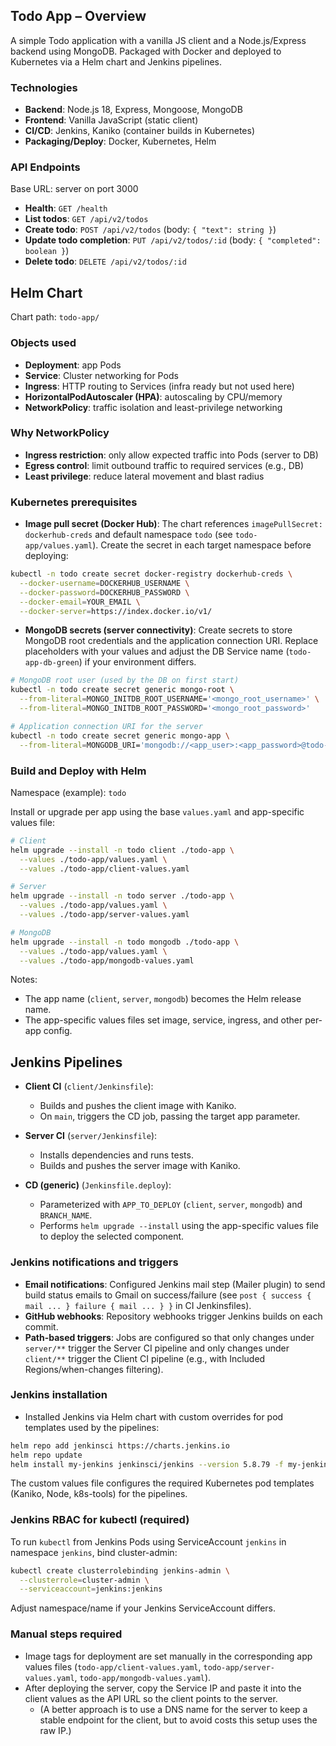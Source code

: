 ## Todo App – Overview

A simple Todo application with a vanilla JS client and a Node.js/Express backend using MongoDB. Packaged with Docker and deployed to Kubernetes via a Helm chart and Jenkins pipelines.

### Technologies
- **Backend**: Node.js 18, Express, Mongoose, MongoDB
- **Frontend**: Vanilla JavaScript (static client)
- **CI/CD**: Jenkins, Kaniko (container builds in Kubernetes)
- **Packaging/Deploy**: Docker, Kubernetes, Helm

### API Endpoints
Base URL: server on port 3000
- **Health**: `GET /health`
- **List todos**: `GET /api/v2/todos`
- **Create todo**: `POST /api/v2/todos` (body: `{ "text": string }`)
- **Update todo completion**: `PUT /api/v2/todos/:id` (body: `{ "completed": boolean }`)
- **Delete todo**: `DELETE /api/v2/todos/:id`

## Helm Chart

Chart path: `todo-app/`

### Objects used
- **Deployment**: app Pods
- **Service**: Cluster networking for Pods
- **Ingress**: HTTP routing to Services (infra ready but not used here)
- **HorizontalPodAutoscaler (HPA)**: autoscaling by CPU/memory
- **NetworkPolicy**: traffic isolation and least-privilege networking

### Why NetworkPolicy
- **Ingress restriction**: only allow expected traffic into Pods (server to DB)
- **Egress control**: limit outbound traffic to required services (e.g., DB)
- **Least privilege**: reduce lateral movement and blast radius

### Kubernetes prerequisites
- **Image pull secret (Docker Hub)**: The chart references `imagePullSecret: dockerhub-creds` and default namespace `todo` (see `todo-app/values.yaml`). Create the secret in each target namespace before deploying:

```bash
kubectl -n todo create secret docker-registry dockerhub-creds \
  --docker-username=DOCKERHUB_USERNAME \
  --docker-password=DOCKERHUB_PASSWORD \
  --docker-email=YOUR_EMAIL \
  --docker-server=https://index.docker.io/v1/
```

- **MongoDB secrets (server connectivity)**: Create secrets to store MongoDB root credentials and the application connection URI. Replace placeholders with your values and adjust the DB Service name (`todo-app-db-green`) if your environment differs.

```bash
# MongoDB root user (used by the DB on first start)
kubectl -n todo create secret generic mongo-root \
  --from-literal=MONGO_INITDB_ROOT_USERNAME='<mongo_root_username>' \
  --from-literal=MONGO_INITDB_ROOT_PASSWORD='<mongo_root_password>'

# Application connection URI for the server
kubectl -n todo create secret generic mongo-app \
  --from-literal=MONGODB_URI='mongodb://<app_user>:<app_password>@todo-app-db-green:27017/todoapp?authSource=admin'
```


### Build and Deploy with Helm
Namespace (example): `todo`

Install or upgrade per app using the base `values.yaml` and app-specific values file:

```bash
# Client
helm upgrade --install -n todo client ./todo-app \
  --values ./todo-app/values.yaml \
  --values ./todo-app/client-values.yaml

# Server
helm upgrade --install -n todo server ./todo-app \
  --values ./todo-app/values.yaml \
  --values ./todo-app/server-values.yaml

# MongoDB
helm upgrade --install -n todo mongodb ./todo-app \
  --values ./todo-app/values.yaml \
  --values ./todo-app/mongodb-values.yaml
```

Notes:
- The app name (`client`, `server`, `mongodb`) becomes the Helm release name.
- The app-specific values files set image, service, ingress, and other per-app config.

## Jenkins Pipelines

- **Client CI** (`client/Jenkinsfile`):
  - Builds and pushes the client image with Kaniko.
  - On `main`, triggers the CD job, passing the target app parameter.

- **Server CI** (`server/Jenkinsfile`):
  - Installs dependencies and runs tests.
  - Builds and pushes the server image with Kaniko.

- **CD (generic)** (`Jenkinsfile.deploy`):
  - Parameterized with `APP_TO_DEPLOY` (`client`, `server`, `mongodb`) and `BRANCH_NAME`.
  - Performs `helm upgrade --install` using the app-specific values file to deploy the selected component.

### Jenkins notifications and triggers
- **Email notifications**: Configured Jenkins mail step (Mailer plugin) to send build status emails to Gmail on success/failure (see `post { success { mail ... } failure { mail ... } }` in CI Jenkinsfiles).
- **GitHub webhooks**: Repository webhooks trigger Jenkins builds on each commit.
- **Path-based triggers**: Jobs are configured so that only changes under `server/**` trigger the Server CI pipeline and only changes under `client/**` trigger the Client CI pipeline (e.g., with Included Regions/when-changes filtering).

### Jenkins installation
- Installed Jenkins via Helm chart with custom overrides for pod templates used by the pipelines:

```bash
helm repo add jenkinsci https://charts.jenkins.io
helm repo update
helm install my-jenkins jenkinsci/jenkins --version 5.8.79 -f my-jenkins-values.yaml
```

The custom values file configures the required Kubernetes pod templates (Kaniko, Node, k8s-tools) for the pipelines.

### Jenkins RBAC for kubectl (required)
To run `kubectl` from Jenkins Pods using ServiceAccount `jenkins` in namespace `jenkins`, bind cluster-admin:

```bash
kubectl create clusterrolebinding jenkins-admin \
  --clusterrole=cluster-admin \
  --serviceaccount=jenkins:jenkins
```

Adjust namespace/name if your Jenkins ServiceAccount differs.

### Manual steps required
- Image tags for deployment are set manually in the corresponding app values files (`todo-app/client-values.yaml`, `todo-app/server-values.yaml`, `todo-app/mongodb-values.yaml`).
- After deploying the server, copy the Service IP and paste it into the client values as the API URL so the client points to the server.
  - (A better approach is to use a DNS name for the server to keep a stable endpoint for the client, but to avoid costs this setup uses the raw IP.)


